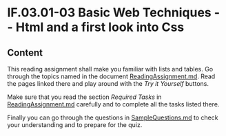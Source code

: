 # IF.03.01-03 Basic Web Techniques -- Html and a first look into Css
## Content
This reading assignment shall make you familiar with lists and tables. Go through the topics named in the document [ReadingAssignment.md](ReadingAssignment.md). Read the pages linked there and play around with the *Try it Yourself* buttons.

Make sure that you read the section *Required Tasks*  in [ReadingAssignment.md](ReadingAssignment.md) carefully and to complete all the tasks listed there.

Finally you can go through the questions in [SampleQuestions.md](SampleQuestions.md) to check your understanding and to prepare for the quiz.
